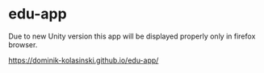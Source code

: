 # edu-app

Due to new Unity version this app will be displayed properly only in firefox browser.

https://dominik-kolasinski.github.io/edu-app/
